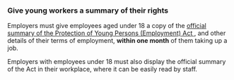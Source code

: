 ###  Give young workers a summary of their rights

Employers must give employees aged under 18 a copy of the [ official summary
of the Protection of Young Persons (Employment) Act
](http://www.irishstatutebook.ie/eli/1997/si/3/made/en/print) , and other
details of their terms of employment, **within one month** of them taking up a
job.

Employers with employees under 18 must also display the official summary of
the Act in their workplace, where it can be easily read by staff.
